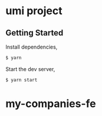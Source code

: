 # umi project

## Getting Started

Install dependencies,

```bash
$ yarn
```

Start the dev server,

```bash
$ yarn start
```
# my-companies-fe
